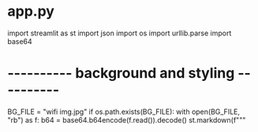 # app.py
import streamlit as st
import json
import os
import urllib.parse
import base64

# ---------- background and styling ----------
BG_FILE = "wifi img.jpg"
if os.path.exists(BG_FILE):
    with open(BG_FILE, "rb") as f:
        b64 = base64.b64encode(f.read()).decode()
    st.markdown(f"""
    <style>
    .stApp {{
        background-image: url("data:image/jpg;base64,{b64}");
        background-size: cover;
        background-position: center;
        background-attachment: fixed;
        z-index: 0;
        
    }}
    .stApp::before {{
        content: "";
        position: fixed;
        top:0; left:0; width:100%; height:100%;
        background: rgba(255,255,255,0.6);
        z-index: -1;
    }}
    .stMarkdown, .stText, .stHeader, .stSubheader, .stTitle, .stRadio label {{
        color: #111111 !important;
        text-shadow: 0px 0px 6px rgba(0,0,0,0.7);
    }}
    button {{
        background-color: #2563eb;
        color: white;
        border: none;
        padding: 6px 10px;
        border-radius: 6px;
        cursor: pointer;
    }}
    button:hover {{
        background-color: #1e40af;
    }}
    </style>
    """, unsafe_allow_html=True)
else:
    st.warning(f"Background '{BG_FILE}' not found. Place it next to app.py.")

def amazon_search_link(name: str) -> str:
    q = urllib.parse.quote_plus(name + " router")
    return f"https://www.amazon.in/s?k={q}"
def flipkart_search_link(name: str) -> str:
    q = urllib.parse.quote_plus(name + " router")
    return f"https://www.flipkart.com/search?q={q}"
def store_button(url: str, label: str):
    st.markdown(f'<a href="{url}" target="_blank"><button>{label}</button></a>', unsafe_allow_html=True)

# ---------- products (100 routers) ----------
products = [
    {"name":"TP-Link Archer AX11000",
     "description":"Tri-band Wi-Fi 6 gaming router.\nDelivers speeds up to 10.8 Gbps.\nOptimized for 4K streaming and online gaming.",
     "amazon": amazon_search_link("TP-Link Archer AX11000"),
     "flipkart": flipkart_search_link("TP-Link Archer AX11000")},
    {"name":"Netgear Nighthawk AX8 (RAX80)",
     "description":"8-stream Wi-Fi 6 router for ultra-low latency.\nGreat for gaming and VR.\nSupports MU-MIMO and QoS.",
     "amazon": amazon_search_link("Netgear Nighthawk RAX80 AX8"),
     "flipkart": flipkart_search_link("Netgear Nighthawk RAX80")},
    {"name":"Asus RT-AX88U",
     "description":"High-performance Wi-Fi 6 with 8 LAN ports.\nAiMesh support for whole-home coverage.\nExcellent for power users and streamers.",
     "amazon": amazon_search_link("Asus RT-AX88U"),
     "flipkart": flipkart_search_link("Asus RT-AX88U")},
    {"name":"D-Link DIR-825",
     "description":"Dual-band AC1200 router with parental controls.\nGuest Wi-Fi and good basic performance.\nAffordable for small homes.",
     "amazon": amazon_search_link("D-Link DIR-825"),
     "flipkart": flipkart_search_link("D-Link DIR-825")},
    {"name":"Linksys MR8300",
     "description":"Tri-band mesh-ready router.\nVelop-compatible for easy mesh expansion.\nGood for smart-home setups.",
     "amazon": amazon_search_link("Linksys MR8300"),
     "flipkart": flipkart_search_link("Linksys MR8300")},
    {"name":"Xiaomi Mi Router 4A",
     "description":"Budget dual-band router with 4 antennas.\nApp-managed setup and controls.\nGreat value for small apartments.",
     "amazon": amazon_search_link("Xiaomi Mi Router 4A"),
     "flipkart": flipkart_search_link("Xiaomi Mi Router 4A")},
    {"name":"TP-Link Archer AX6000",
     "description":"Wi-Fi 6 router with 8 Gigabit LAN ports.\nPowerful CPU for heavy throughput.\nExcellent for large households & streaming.",
     "amazon": amazon_search_link("TP-Link Archer AX6000"),
     "flipkart": flipkart_search_link("TP-Link Archer AX6000")},
    {"name":"Netgear Orbi RBK752",
     "description":"Wi-Fi 6 mesh system (2-pack) for large homes.\nSeamless roaming and strong backhaul.\nGreat for dense device environments.",
     "amazon": amazon_search_link("Netgear Orbi RBK752"),
     "flipkart": flipkart_search_link("Netgear Orbi RBK752")},
    {"name":"Asus ROG Rapture GT-AX11000",
     "description":"Tri-band gaming router with low-latency features.\nMultiple gaming-specific QoS and ports.\nHigh-end gaming performance.",
     "amazon": amazon_search_link("Asus ROG Rapture GT-AX11000"),
     "flipkart": flipkart_search_link("Asus ROG Rapture GT-AX11000")},
    {"name":"D-Link DIR-615",
     "description":"Affordable N300 router for basic internet use.\nEasy setup for non-technical users.\nSuitable for small homes or backups.",
     "amazon": amazon_search_link("D-Link DIR-615"),
     "flipkart": flipkart_search_link("D-Link DIR-615")},
    {"name":"Linksys EA7500",
     "description":"AC1900 dual-band router with MU-MIMO.\nGood for multiple HD streams and gaming.\nSimple management and reliable performance.",
     "amazon": amazon_search_link("Linksys EA7500"),
     "flipkart": flipkart_search_link("Linksys EA7500")},
    {"name":"Tenda AC10",
     "description":"Budget AC1200 router with 4 antennas.\nDecent wireless coverage for homes.\nSimple mobile app control.",
     "amazon": amazon_search_link("Tenda AC10"),
     "flipkart": flipkart_search_link("Tenda AC10")},
    {"name":"TP-Link Deco M9 Plus",
     "description":"Tri-band mesh Wi-Fi with integrated smart hub.\nWhole-home coverage and IoT integration.\nGood for smart-home ecosystems.",
     "amazon": amazon_search_link("TP-Link Deco M9 Plus"),
     "flipkart": flipkart_search_link("TP-Link Deco M9 Plus")},
    {"name":"Netgear Orbi RBK50",
     "description":"Popular dual-band Orbi mesh (2-pack).\nStrong coverage and easy setup.\nGood for larger homes with many clients.",
     "amazon": amazon_search_link("Netgear Orbi RBK50"),
     "flipkart": flipkart_search_link("Netgear Orbi RBK50")},
    {"name":"Asus RT-AC86U",
     "description":"AC2900 dual-band router tuned for gaming.\nAdaptive QoS and AiProtection.\nStrong mid-high tier performance.",
     "amazon": amazon_search_link("Asus RT-AC86U"),
     "flipkart": flipkart_search_link("Asus RT-AC86U")},
    {"name":"D-Link DIR-882",
     "description":"AC2600 router with MU-MIMO support.\nGood for HD streaming and gaming.\nStable and reliable in medium homes.",
     "amazon": amazon_search_link("D-Link DIR-882"),
     "flipkart": flipkart_search_link("D-Link DIR-882")},
    {"name":"Linksys EA9500",
     "description":"AC5400 tri-band router for many devices.\nHigh throughput and USB sharing.\nSuitable for power users and NAS setups.",
     "amazon": amazon_search_link("Linksys EA9500"),
     "flipkart": flipkart_search_link("Linksys EA9500")},
    {"name":"Tenda AC15",
     "description":"AC1900 dual-band router at budget price.\nGood streaming capability and range.\nEasy mobile management.",
     "amazon": amazon_search_link("Tenda AC15"),
     "flipkart": flipkart_search_link("Tenda AC15")},
    {"name":"TP-Link Deco X60",
     "description":"Wi-Fi 6 mesh kit for whole-home coverage.\nAX performance across nodes.\nSimple app control & parental controls.",
     "amazon": amazon_search_link("TP-Link Deco X60"),
     "flipkart": flipkart_search_link("TP-Link Deco X60")},
    {"name":"Netgear Nighthawk R7000",
     "description":"AC1900 classic Nighthawk router.\nGood firmware support and features.\nSolid performance for small-medium homes.",
     "amazon": amazon_search_link("Netgear Nighthawk R7000"),
     "flipkart": flipkart_search_link("Netgear Nighthawk R7000")},
    {"name":"Asus RT-AC68U",
     "description":"AC1900 router with AiProtection and USB 3.0.\nStrong overall performance for home users.\nSupports AiMesh for expansion.",
     "amazon": amazon_search_link("Asus RT-AC68U"),
     "flipkart": flipkart_search_link("Asus RT-AC68U")},
    {"name":"TP-Link Archer C7",
     "description":"AC1750 dual-band router offering balance of value and speed.\nGood for 4K streaming and gaming.\nWide compatibility and easy setup.",
     "amazon": amazon_search_link("TP-Link Archer C7"),
     "flipkart": flipkart_search_link("TP-Link Archer C7")},
    {"name":"Netgear Orbi RBK852",
     "description":"High-end Wi-Fi 6 mesh system for very large homes.\nExceptional throughput and range.\nGreat for many simultaneous devices.",
     "amazon": amazon_search_link("Netgear Orbi RBK852"),
     "flipkart": flipkart_search_link("Netgear Orbi RBK852")},
    {"name":"Linksys Velop MX4200",
     "description":"Tri-band Wi-Fi 6 mesh for multi-device homes.\nEasy setup and stable roaming.\nGood for smart home networks.",
     "amazon": amazon_search_link("Linksys Velop MX4200"),
     "flipkart": flipkart_search_link("Linksys Velop MX4200")},
    {"name":"TP-Link Archer AX73",
     "description":"AX5400 Wi-Fi 6 router with strong range.\nGood throughput for 1 Gbps plans.\nGreat mid-high tier everyday router.",
     "amazon": amazon_search_link("TP-Link Archer AX73"),
     "flipkart": flipkart_search_link("TP-Link Archer AX73")},
    {"name":"Asus RT-AX58U",
     "description":"AX3000 Wi-Fi 6 router with AiMesh support.\nStrong performance for streaming and gaming.\nCompact form factor.",
     "amazon": amazon_search_link("Asus RT-AX58U"),
     "flipkart": flipkart_search_link("Asus RT-AX58U")},
    {"name":"D-Link COVR-C1203",
     "description":"AC1200 mesh kit for whole-home coverage.\nEasy to expand and manage.\nGood value mesh solution.",
     "amazon": amazon_search_link("D-Link COVR-C1203"),
     "flipkart": flipkart_search_link("D-Link COVR-C1203")},
    {"name":"Netgear RAX50",
     "description":"AX5400 Wi-Fi 6 router with fast throughput.\nOptimized for streaming and many devices.\nGood performance/price balance.",
     "amazon": amazon_search_link("Netgear RAX50"),
     "flipkart": flipkart_search_link("Netgear RAX50")},
    {"name":"Linksys EA8100",
     "description":"AC2600 dual-band router for streaming.\nReliable performance with MU-MIMO.\nGood USB and LAN options.",
     "amazon": amazon_search_link("Linksys EA8100"),
     "flipkart": flipkart_search_link("Linksys EA8100")},
    {"name":"Tenda AC8",
     "description":"Compact AC1200 router with MU-MIMO.\nAffordable, easy to manage via app.\nGood for apartments and small homes.",
     "amazon": amazon_search_link("Tenda AC8"),
     "flipkart": flipkart_search_link("Tenda AC8")},
    {"name":"TP-Link Archer AX20",
     "description":"AX1800 Wi-Fi 6 dual-band router.\nGreat budget-friendly AX performance.\nEasy management through app.",
     "amazon": amazon_search_link("TP-Link Archer AX20"),
     "flipkart": flipkart_search_link("TP-Link Archer AX20")},
    {"name":"Xiaomi AX3600",
     "description":"AX3000/AX3600 style router with many antennas.\nGood performance for the price.\nSuited to fast fiber connections.",
     "amazon": amazon_search_link("Xiaomi AX3600 router"),
     "flipkart": flipkart_search_link("Xiaomi AX3600")},
    {"name":"Netgear Nighthawk XR500",
     "description":"Gaming router with low-latency Geo-Filter.\nCustomizable dashboard for gamers.\nOptimized routing for games.",
     "amazon": amazon_search_link("Netgear Nighthawk XR500"),
     "flipkart": flipkart_search_link("Netgear Nighthawk XR500")},
    {"name":"Asus RT-AX86U",
     "description":"AX5700 gaming router with 2.5G port.\nExcellent latency control and QoS.\nStrong all-around performer.",
     "amazon": amazon_search_link("Asus RT-AX86U"),
     "flipkart": flipkart_search_link("Asus RT-AX86U")},
    {"name":"D-Link R15 Eagle Pro AI",
     "description":"AI-optimized router with AX1500 specs.\nSimplified setup and optimization.\nGood for casual streaming/gaming.",
     "amazon": amazon_search_link("D-Link R15 Eagle Pro AI"),
     "flipkart": flipkart_search_link("D-Link R15 Eagle Pro AI")},
    {"name":"TP-Link Archer A7",
     "description":"AC1750 dual-band router with Alexa support.\nReliable and widely used model.\nGood balance of features & price.",
     "amazon": amazon_search_link("TP-Link Archer A7"),
     "flipkart": flipkart_search_link("TP-Link Archer A7")},
    {"name":"Linksys WRT3200ACM",
     "description":"Open-source friendly router with strong hardware.\nTri-stream and advanced features.\nFavored by tinkerers and prosumers.",
     "amazon": amazon_search_link("Linksys WRT3200ACM"),
     "flipkart": flipkart_search_link("Linksys WRT3200ACM")},
    {"name":"Tenda Nova MW6",
     "description":"AC1200 mesh pack for easy coverage.\nAffordable mesh solution for medium homes.\nSimple app and parental controls.",
     "amazon": amazon_search_link("Tenda Nova MW6"),
     "flipkart": flipkart_search_link("Tenda Nova MW6")},
    {"name":"TP-Link Archer C1200",
     "description":"AC1200 router with stable performance.\nGood for streaming and remote work.\nBudget-friendly choice.",
     "amazon": amazon_search_link("TP-Link Archer C1200"),
     "flipkart": flipkart_search_link("TP-Link Archer C1200")},
    {"name":"Netgear Orbi RBK963",
     "description":"High-end Orbi Wi-Fi 6 mesh (tri-band premium).\nMassive coverage and throughput.\nDesigned for heavy multi-user homes.",
     "amazon": amazon_search_link("Netgear Orbi RBK963"),
     "flipkart": flipkart_search_link("Netgear Orbi RBK963")},
    {"name":"Asus ZenWiFi XT8",
     "description":"AX6600 tri-band mesh system.\nExcellent coverage and features.\nGreat for large homes and many devices.",
     "amazon": amazon_search_link("Asus ZenWiFi XT8"),
     "flipkart": flipkart_search_link("Asus ZenWiFi XT8")},
    {"name":"D-Link EXO AX5400",
     "description":"AX5400 router with good coverage.\nAI features to optimize performance.\nGreat mid-high tier router.",
     "amazon": amazon_search_link("D-Link EXO AX5400"),
     "flipkart": flipkart_search_link("D-Link EXO AX5400")},
    {"name":"Linksys MX5300 (Velop)",
     "description":"Mesh kit with Wi-Fi 6 performance.\nEasy expansion and stable coverage.\nGood for busy smart homes.",
     "amazon": amazon_search_link("Linksys MX5300 Velop"),
     "flipkart": flipkart_search_link("Linksys MX5300 Velop")},
    {"name":"TP-Link Archer AX50",
     "description":"AX3000 dual-band with Intel chipset.\nStrong mid-range AX performance.\nGood for streaming and gaming.",
     "amazon": amazon_search_link("TP-Link Archer AX50"),
     "flipkart": flipkart_search_link("TP-Link Archer AX50")},
    {"name":"Asus ROG GT-AXE11000",
     "description":"Wi-Fi 6E gaming flagship with tri-band.\nOptimized for ultra-low latency.\nPacked with gaming features and ports.",
     "amazon": amazon_search_link("Asus ROG GT-AXE11000"),
     "flipkart": flipkart_search_link("Asus ROG GT-AXE11000")},
    {"name":"Netgear Nighthawk RAX200",
     "description":"Tri-band AX11000-class performance.\nExcellent for very high throughput needs.\nFeature-rich for advanced users.",
     "amazon": amazon_search_link("Netgear RAX200"),
     "flipkart": flipkart_search_link("Netgear RAX200")},
    {"name":"TP-Link Archer AX10",
     "description":"Entry-level AX1500 Wi-Fi 6 router.\nGreat for basic fiber plans.\nBudget-friendly modern features.",
     "amazon": amazon_search_link("TP-Link Archer AX10"),
     "flipkart": flipkart_search_link("TP-Link Archer AX10")},
    {"name":"Xiaomi Redmi AX5",
     "description":"Affordable AX1800 Wi-Fi 6 router.\nGood range and app controls.\nExcellent value for money.",
     "amazon": amazon_search_link("Redmi AX5 router"),
     "flipkart": flipkart_search_link("Redmi AX5")},
    {"name":"Mercusys MR70X",
     "description":"AX1800 budget Wi-Fi 6 router.\nSimple setup, decent range for small homes.\nGreat price-to-performance ratio.",
     "amazon": amazon_search_link("Mercusys MR70X"),
     "flipkart": flipkart_search_link("Mercusys MR70X")},
    {"name":"Cudy AC1200",
     "description":"Affordable AC1200 router with stable throughput.\nSuitable for small to medium homes.\nEasy management via web UI.",
     "amazon": amazon_search_link("Cudy AC1200 router"),
     "flipkart": flipkart_search_link("Cudy AC1200")},
    {"name":"TOTOLINK A3000RU",
     "description":"AC1200 gigabit router with reliable performance.\nGood for streaming and multiple clients.\nBudget-oriented hardware.",
     "amazon": amazon_search_link("TOTOLINK A3000RU"),
     "flipkart": flipkart_search_link("TOTOLINK A3000RU")},
    {"name":"Synology RT2600ac",
     "description":"AC2600 router with Synology Router OS.\nExcellent control, VPN, and NAS features.\nGreat for power users and small offices.",
     "amazon": amazon_search_link("Synology RT2600ac"),
     "flipkart": flipkart_search_link("Synology RT2600ac")},
    {"name":"Ubiquiti AmpliFi Alien",
     "description":"High-end mesh router with sleek design.\nPowerful performance and easy app setup.\nGreat for prosumers and smart homes.",
     "amazon": amazon_search_link("Ubiquiti AmpliFi Alien"),
     "flipkart": flipkart_search_link("Ubiquiti AmpliFi Alien")},
    {"name":"Google Nest Wifi Pro",
     "description":"Wi-Fi 6E mesh system with simple UX.\nIntegrated smart home features.\nEasy setup and management.",
     "amazon": amazon_search_link("Google Nest Wifi Pro"),
     "flipkart": flipkart_search_link("Google Nest Wifi Pro")},
    {"name":"Amazon eero Pro 6E",
     "description":"Wi-Fi 6E mesh with easy expandability.\nGood for smart-home integration.\nSimple cloud-managed experience.",
     "amazon": amazon_search_link("eero Pro 6E"),
     "flipkart": flipkart_search_link("eero Pro 6E")},
    {"name":"Reyee RG-AX1800",
     "description":"AX1800 affordable router with steady performance.\nGood entry-level AX option.\nReady for modern broadband.",
     "amazon": amazon_search_link("Reyee RG-AX1800"),
     "flipkart": flipkart_search_link("Reyee RG-AX1800")},
    {"name":"Redmi AX9000",
     "description":"High-end tri-band gaming router from Xiaomi.\nPowerful hardware for gaming & streaming.\nCompetitive pricing for features.",
     "amazon": amazon_search_link("Redmi AX9000"),
     "flipkart": flipkart_search_link("Redmi AX9000")},
    {"name":"TP-Link Archer AX73 Pro",
     "description":"Enhanced AX73 with improved throughput.\nGreat mid-high tier performance.\nGood for households with many devices.",
     "amazon": amazon_search_link("TP-Link Archer AX73 Pro"),
     "flipkart": flipkart_search_link("TP-Link Archer AX73 Pro")},
    {"name":"ASUS ZenWiFi Pro ET12",
     "description":"Top-tier Wi-Fi 6E mesh system.\nMassive coverage and future-proof tech.\nDesigned for power users and large homes.",
     "amazon": amazon_search_link("ASUS ZenWiFi Pro ET12"),
     "flipkart": flipkart_search_link("ASUS ZenWiFi Pro ET12")},
    {"name":"NETGEAR Orbi 960 (RBKE963)",
     "description":"Premium Wi-Fi 6E mesh solution.\nUltra-high throughput for many devices.\nIdeal for demanding home networks.",
     "amazon": amazon_search_link("NETGEAR Orbi 960 RBKE963"),
     "flipkart": flipkart_search_link("NETGEAR Orbi 960 RBKE963")},
    {"name":"TP-Link Deco BE85",
     "description":"Wi-Fi 7 mesh system for future-proofing.\nHigh speeds and low latency.\nGreat for large smart homes (Wi-Fi 7 ready).",
     "amazon": amazon_search_link("TP-Link Deco BE85"),
     "flipkart": flipkart_search_link("TP-Link Deco BE85")},
    {"name":"ASUS ROG Rapture GT-BE98",
     "description":"Wi-Fi 7 gaming flagship with ultra low latency.\nPacked with gaming optimizations and ports.\nTop-tier performance for competitive gamers.",
     "amazon": amazon_search_link("ASUS ROG GT-BE98"),
     "flipkart": flipkart_search_link("ASUS ROG GT-BE98")},
    {"name":"TP-Link Archer C64",
     "description":"AC1200 dual-band with stable home performance.\nEasy setup and decent range.\nBudget friendly for routine use.",
     "amazon": amazon_search_link("TP-Link Archer C64"),
     "flipkart": flipkart_search_link("TP-Link Archer C64")},
    {"name":"Mercusys Halo S12",
     "description":"AC2100 mesh kit for affordable coverage.\nSimple app-based control.\nGood for typical family homes.",
     "amazon": amazon_search_link("Mercusys Halo S12"),
     "flipkart": flipkart_search_link("Mercusys Halo S12")},
    {"name":"D-Link DIR-3060",
     "description":"Tri-band router with MU-MIMO and smart features.\nGood for streaming and multi-device homes.\nAdvanced QoS and security options.",
     "amazon": amazon_search_link("D-Link DIR-3060"),
     "flipkart": flipkart_search_link("D-Link DIR-3060")},
    {"name":"ASUS RT-AX92U",
     "description":"Tri-band mesh-ready AX router.\nGreat for AiMesh whole-home setups.\nBalanced performance and features.",
     "amazon": amazon_search_link("ASUS RT-AX92U"),
     "flipkart": flipkart_search_link("ASUS RT-AX92U")},
    {"name":"Netgear Nighthawk RAXE300",
     "description":"Wi-Fi 6E compact router with solid performance.\nGood for home offices and gaming.\nFuture friendly with 6GHz support.",
     "amazon": amazon_search_link("Netgear RAXE300"),
     "flipkart": flipkart_search_link("Netgear RAXE300")},
    {"name":"Linksys Hydra Pro 6",
     "description":"AX5400 Wi-Fi 6 router with mesh capabilities.\nGood multi-device handling and range.\nDesigned for modern smart homes.",
     "amazon": amazon_search_link("Linksys Hydra Pro 6"),
     "flipkart": flipkart_search_link("Linksys Hydra Pro 6")},
    {"name":"TP-Link Archer AX21",
     "description":"AX1800 entry-level Wi-Fi 6 router.\nGreat price-to-performance for new AX users.\nStable and easy to manage.",
     "amazon": amazon_search_link("TP-Link Archer AX21"),
     "flipkart": flipkart_search_link("TP-Link Archer AX21")},
    {"name":"ASUS TUF-AX5400",
     "description":"Gaming-tuned AX5400 router with durable design.\nGood value for gamers and streamers.\nRobust QoS and security features.",
     "amazon": amazon_search_link("ASUS TUF-AX5400"),
     "flipkart": flipkart_search_link("ASUS TUF-AX5400")},
    {"name":"Netgear Nighthawk RAXE500",
     "description":"High-end Wi-Fi 6E router for extreme throughput.\nExcellent for many high-demand clients.\n6GHz band for future use.",
     "amazon": amazon_search_link("Netgear RAXE500"),
     "flipkart": flipkart_search_link("Netgear RAXE500")},
    {"name":"TP-Link Archer C20",
     "description":"Basic AC750/AC1200 model for simple needs.\nCompact and inexpensive.\nGood for small apartments.",
     "amazon": amazon_search_link("TP-Link Archer C20"),
     "flipkart": flipkart_search_link("TP-Link Archer C20")},
    {"name":"D-Link DIR-867",
     "description":"AC1750 with solid mid-range performance.\nGood value for streaming and gaming.\nEasy setup and stable firmware.",
     "amazon": amazon_search_link("D-Link DIR-867"),
     "flipkart": flipkart_search_link("D-Link DIR-867")},
    {"name":"Xiaomi Mesh System AX3000",
     "description":"AX3000 mesh kit for consistent coverage.\nGood price/perf for modern homes.\nApp-controlled and easy to deploy.",
     "amazon": amazon_search_link("Xiaomi Mesh System AX3000"),
     "flipkart": flipkart_search_link("Xiaomi Mesh System AX3000")},
    {"name":"Linksys EA6400",
     "description":"Value AC router with simple controls.\nDecent throughput for small homes.\nGood legacy device compatibility.",
     "amazon": amazon_search_link("Linksys EA6400"),
     "flipkart": flipkart_search_link("Linksys EA6400")},
    {"name":"TP-Link Archer AX73 (alt)",
     "description":"AX5400 strong-range router with stable throughput.\nGreat for households with multiple devices.\nFeature-rich and user-friendly app.",
     "amazon": amazon_search_link("TP-Link Archer AX73"),
     "flipkart": flipkart_search_link("TP-Link Archer AX73")},
    {"name":"Netgear Orbi RBK23",
     "description":"Dual-band mesh kit for medium homes.\nSimple UI and easy expansion.\nReliable coverage across living spaces.",
     "amazon": amazon_search_link("Netgear Orbi RBK23"),
     "flipkart": flipkart_search_link("Netgear Orbi RBK23")},
    {"name":"ASUS Lyra Trio",
     "description":"AC1750 mesh kit focused on stable coverage.\nPlug-and-play with decent speeds.\nGood for non-technical users.",
     "amazon": amazon_search_link("ASUS Lyra Trio"),
     "flipkart": flipkart_search_link("ASUS Lyra Trio")},
    {"name":"D-Link DIR-601",
     "description":"Legacy N300 router for basic tasks.\nVery low-cost and compact.\nGood for simple home internet use.",
     "amazon": amazon_search_link("D-Link DIR-601"),
     "flipkart": flipkart_search_link("D-Link DIR-601")},
    {"name":"TP-Link Archer C9",
     "description":"AC1900 router with USB sharing.\nGood balance of range and speed.\nSolid mid-range performer.",
     "amazon": amazon_search_link("TP-Link Archer C9"),
     "flipkart": flipkart_search_link("TP-Link Archer C9")},
    {"name":"Netgear Nighthawk RAX43",
     "description":"AX & modern mid-tier performance for home use.\nGood for streaming and remote work.\nCompact and featureful.",
     "amazon": amazon_search_link("Netgear Nighthawk RAX43"),
     "flipkart": flipkart_search_link("Netgear Nighthawk RAX43")},
    {"name":"Linksys EA7300",
     "description":"AC1750 router offering smooth streaming.\nMU-MIMO support and stable throughput.\nGood value for multi-device households.",
     "amazon": amazon_search_link("Linksys EA7300"),
     "flipkart": flipkart_search_link("Linksys EA7300")},
    {"name":"Tenda AC5",
     "description":"Budget AC1200 router with decent range.\nSimple to install and manage.\nExcellent price-per-performance.",
     "amazon": amazon_search_link("Tenda AC5"),
     "flipkart": flipkart_search_link("Tenda AC5")},
    {"name":"TP-Link Archer AX90",
     "description":"Tri-band AX6600 router with high throughput.\nGreat for mixed heavy usage scenarios.\nPowerful CPU and many features.",
     "amazon": amazon_search_link("TP-Link Archer AX90"),
     "flipkart": flipkart_search_link("TP-Link Archer AX90")},
    {"name":"ASUS RT-AXE7800",
     "description":"Wi-Fi 6E capable router with wide compatibility.\nExtra 6GHz band for future devices.\nHigh throughput for demanding households.",
     "amazon": amazon_search_link("ASUS RT-AXE7800"),
     "flipkart": flipkart_search_link("ASUS RT-AXE7800")},
    {"name":"NETGEAR Orbi RBK852 (alt)",
     "description":"Premium mesh for large houses and many devices.\nExcellent throughput and easy app control.\nHighly rated for reliability.",
     "amazon": amazon_search_link("Netgear Orbi RBK852"),
     "flipkart": flipkart_search_link("Netgear Orbi RBK852")},
    {"name":"TP-Link Archer AX73 Dual",
     "description":"Variant of AX73 with solid specs.\nGood family-friendly performance.\nStrong software and parental controls.",
     "amazon": amazon_search_link("TP-Link Archer AX73 Dual"),
     "flipkart": flipkart_search_link("TP-Link Archer AX73 Dual")},
    {"name":"Xiaomi Router AX9000 (gaming)",
     "description":"High-performance tri-band gaming router.\nMultiple wired ports and QoS.\nGreat for competitive gaming households.",
     "amazon": amazon_search_link("Xiaomi AX9000 router"),
     "flipkart": flipkart_search_link("Xiaomi AX9000")},
    {"name":"Linksys Velop AC1300",
     "description":"Affordable mesh kit for basic whole-home coverage.\nSimple setup and app control.\nGood for small-to-medium homes.",
     "amazon": amazon_search_link("Linksys Velop AC1300"),
     "flipkart": flipkart_search_link("Linksys Velop AC1300")},
    {"name":"D-Link EXO AC3000",
     "description":"Tri-band AC3000 with smart features.\nGood for streaming and multiple clients.\nBalanced performance and options.",
     "amazon": amazon_search_link("D-Link EXO AC3000"),
     "flipkart": flipkart_search_link("D-Link EXO AC3000")},
    {"name":"TP-Link Archer AXE75 (Wi-Fi 6E)",
     "description":"Wi-Fi 6E router with 6GHz support.\nGreat for future devices and low-latency apps.\nHigh performance for streaming & gaming.",
     "amazon": amazon_search_link("TP-Link Archer AXE75"),
     "flipkart": flipkart_search_link("TP-Link Archer AXE75")},
    {"name":"ASUS RT-AC3200",
     "description":"Tri-band AC3200 router for multi-device homes.\nGood for streaming and medium gaming.\nSturdy build and solid features.",
     "amazon": amazon_search_link("ASUS RT-AC3200"),
     "flipkart": flipkart_search_link("ASUS RT-AC3200")},
    {"name":"Netgear Nighthawk Pro Gaming XR700",
     "description":"High-end gaming router with specialized features.\nAdvanced controls for latency and routing.\nBuilt for competitive setups.",
     "amazon": amazon_search_link("Netgear Nighthawk Pro Gaming XR700"),
     "flipkart": flipkart_search_link("Netgear Nighthawk Pro Gaming XR700")},
    {"name":"TP-Link Deco M4",
     "description":"Affordable mesh system for home coverage.\nEasy to deploy and manage via app.\nGreat value for multi-room coverage.",
     "amazon": amazon_search_link("TP-Link Deco M4"),
     "flipkart": flipkart_search_link("TP-Link Deco M4")},
    {"name":"Synology RT6600ax",
     "description":"High-end router with advanced NAS-like features.\nExcellent for SMB and power users.\nStrong security and VPN options.",
     "amazon": amazon_search_link("Synology RT6600ax"),
     "flipkart": flipkart_search_link("Synology RT6600ax")},
    {"name":"Ubiquiti UniFi Dream Router",
     "description":"All-in-one UniFi router and controller.\nGreat for prosumers and small offices.\nPowerful networking features and VPN.",
     "amazon": amazon_search_link("Ubiquiti UniFi Dream Router"),
     "flipkart": flipkart_search_link("Ubiquiti UniFi Dream Router")},
    {"name":"TP-Link Archer AX12",
     "description":"AX1500/AX1800 level entry AX device.\nGood price-to-performance for small homes.\nEasy to manage with the Tether app.",
     "amazon": amazon_search_link("TP-Link Archer AX12"),
     "flipkart": flipkart_search_link("TP-Link Archer AX12")},
    {"name":"NETGEAR Orbi RBK50S",
     "description":"Updated Orbi design with easier management.\nStable mesh coverage across household.\nGood for many connected devices.",
     "amazon": amazon_search_link("NETGEAR Orbi RBK50S"),
     "flipkart": flipkart_search_link("NETGEAR Orbi RBK50S")},
    {"name":"ASUS ZenWiFi XD4",
     "description":"AX1800 mesh kit for easy whole-home coverage.\nGood balance of speed and price.\nFriendly app and parental controls.",
     "amazon": amazon_search_link("ASUS ZenWiFi XD4"),
     "flipkart": flipkart_search_link("ASUS ZenWiFi XD4")},
    {"name":"Redmi Router AC2100",
     "description":"Affordable AC2100 for everyday streaming.\nDecent feature set and app support.\nGreat value for price-conscious buyers.",
     "amazon": amazon_search_link("Redmi Router AC2100"),
     "flipkart": flipkart_search_link("Redmi Router AC2100")},
    {"name":"Mercusys MR50G",
     "description":"Affordable AX3000-class router for budget buyers.\nStrong basic AX performance.\nEasy setup with mobile app.",
     "amazon": amazon_search_link("Mercusys MR50G"),
     "flipkart": flipkart_search_link("Mercusys MR50G")},
    {"name":"NETGEAR Orbi RBK13",
     "description":"Compact mesh kit for small homes.\nSimple and affordable mesh solution.\nGood consumer-focused UX.",
     "amazon": amazon_search_link("NETGEAR Orbi RBK13"),
     "flipkart": flipkart_search_link("NETGEAR Orbi RBK13")},
    {"name":"TP-Link Archer AX90 Pro",
     "description":"Updated AX90 variant with improved CPU.\nHigh throughput for heavy households.\nGreat mix of features and performance.",
     "amazon": amazon_search_link("TP-Link Archer AX90 Pro"),
     "flipkart": flipkart_search_link("TP-Link Archer AX90 Pro")},
    {"name":"ASUS ROG Rapture GT-AC2900",
     "description":"AC2900 gaming router with robust QoS.\nDesigned for competitive gamers.\nGood features for streaming & voice chat.",
     "amazon": amazon_search_link("ASUS ROG Rapture GT-AC2900"),
     "flipkart": flipkart_search_link("ASUS ROG Rapture GT-AC2900")},
    {"name":"D-Link EXO DIR-3060",
     "description":"Tri-band EXO router with AI features.\nGood for heavy media streaming.\nBalanced features and administration.",
     "amazon": amazon_search_link("D-Link EXO DIR-3060"),
     "flipkart": flipkart_search_link("D-Link EXO DIR-3060")},
    {"name":"TP-Link Archer AXE75 (6E)",
     "description":"Wi-Fi 6E capable router with 6GHz band.\nFuture-proof with strong throughput.\nGreat for gaming and low-latency apps.",
     "amazon": amazon_search_link("TP-Link Archer AXE75"),
     "flipkart": flipkart_search_link("TP-Link Archer AXE75")},
    {"name":"Netgear N300 (WNR2020)",
     "description":"Very basic N300 router for simple tasks.\nUltra-budget, compact and easy to setup.\nWorks well as a secondary AP.",
     "amazon": amazon_search_link("Netgear WNR2020 N300"),
     "flipkart": flipkart_search_link("Netgear WNR2020")},
    {"name":"Linksys EA8300",
     "description":"AC2200 tri-band capable router.\nGood mid-tier performance and features.\nSimple admin and stable firmware.",
     "amazon": amazon_search_link("Linksys EA8300"),
     "flipkart": flipkart_search_link("Linksys EA8300")},
    {"name":"Tenda AC23",
     "description":"AC2100 budget performer with multiple antennas.\nDesigned for home streaming and gaming.\nGood wireless coverage.",
     "amazon": amazon_search_link("Tenda AC23"),
     "flipkart": flipkart_search_link("Tenda AC23")},
    {"name":"ASUS RT-AX3000",
     "description":"AX3000 dual-band with strong fundamentals.\nGreat for modern households and streaming.\nGood software feature set.",
     "amazon": amazon_search_link("ASUS RT-AX3000"),
     "flipkart": flipkart_search_link("ASUS RT-AX3000")},
    {"name":"TP-Link Deco S4",
     "description":"Affordable AC1200 mesh kit for whole-home coverage.\nSimple setup and maintenance.\nGood value-based mesh option.",
     "amazon": amazon_search_link("TP-Link Deco S4"),
     "flipkart": flipkart_search_link("TP-Link Deco S4")},
    {"name":"Netgear Nighthawk RAX43",
     "description":"Compact AX router with solid mid-range performance.\nDesigned for streaming & home offices.\nBalanced features and sizing.",
     "amazon": amazon_search_link("Netgear RAX43"),
     "flipkart": flipkart_search_link("Netgear RAX43")},
    {"name":"Linksys Velop MX10600",
     "description":"High-end Velop mesh with Wi-Fi 6E support.\nExcellent coverage and device handling.\nPremium hardware and UX.",
     "amazon": amazon_search_link("Linksys Velop MX10600"),
     "flipkart": flipkart_search_link("Linksys Velop MX10600")},
    {"name":"TP-Link Archer C5",
     "description":"AC1200 small home router with decent range.\nGood price-performance for basic needs.\nSimple and reliable.",
     "amazon": amazon_search_link("TP-Link Archer C5"),
     "flipkart": flipkart_search_link("TP-Link Archer C5")},
    {"name":"D-Link M32 (mesh)",
     "description":"AX3200 mesh kit for whole-home coverage.\nFast and stable for modern broadband.\nGood value among AX mesh kits.",
     "amazon": amazon_search_link("D-Link M32"),
     "flipkart": flipkart_search_link("D-Link M32")},
    {"name":"ASUS Blue Cave",
     "description":"Stylish AC2600 router with strong features.\nUnique design with decent throughput.\nGreat for design-conscious homes.",
     "amazon": amazon_search_link("ASUS Blue Cave"),
     "flipkart": flipkart_search_link("ASUS Blue Cave")},
    {"name":"TP-Link Archer C2",
     "description":"Entry-level AC750 router for basic needs.\nCompact and affordable.\nWorks well for small apartments.",
     "amazon": amazon_search_link("TP-Link Archer C2"),
     "flipkart": flipkart_search_link("TP-Link Archer C2")},
    {"name":"Netgear Nighthawk RAXE500 (alt)",
     "description":"Premium Wi-Fi 6E capable router for highest performance.\nStrong multiband throughput and features.\nIdeal for advanced home networks.",
     "amazon": amazon_search_link("Netgear RAXE500"),
     "flipkart": flipkart_search_link("Netgear RAXE500")},
    {"name":"Linksys EA6350",
     "description":"AC1200 dual-band router with reliable performance.\nGood for streaming and home offices.\nEasy setup and secure firmware.",
     "amazon": amazon_search_link("Linksys EA6350"),
     "flipkart": flipkart_search_link("Linksys EA6350")},
    {"name":"TP-Link Archer AX90 Mini",
     "description":"Compact tri-band AX router variant.\nGood for space-constrained setups.\nBalanced performance for many devices.",
     "amazon": amazon_search_link("TP-Link Archer AX90"),
     "flipkart": flipkart_search_link("TP-Link Archer AX90")},
    {"name":"ASUS RT-AX56U",
     "description":"AX1800 entry-level AX router.\nGood value and stable firmware.\nPerfect for upgrading to Wi-Fi 6.",
     "amazon": amazon_search_link("ASUS RT-AX56U"),
     "flipkart": flipkart_search_link("ASUS RT-AX56U")},
    {"name":"TP-Link Archer AXE200 (Wi-Fi 7)",
     "description":"Early Wi-Fi 7 compatible model.\nPrepared for future device ecosystems.\nHigh theoretical bandwidth.",
     "amazon": amazon_search_link("TP-Link Archer AXE200"),
     "flipkart": flipkart_search_link("TP-Link Archer AXE200")},
    {"name":"Netgear Nighthawk R7000P",
     "description":"Enhanced R7000 variant with better throughput.\nGood for medium-large homes.\nStable firmware and feature set.",
     "amazon": amazon_search_link("Netgear R7000P"),
     "flipkart": flipkart_search_link("Netgear R7000P")},
    {"name":"Linksys MR7350",
     "description":"AX1800 mesh-capable router with easy setup.\nCompact design, decent range.\nGreat for single-floor apartments.",
     "amazon": amazon_search_link("Linksys MR7350"),
     "flipkart": flipkart_search_link("Linksys MR7350")},
    {"name":"TP-Link Archer C80",
     "description":"AC1900 router with strong 5GHz performance.\nGood streaming and gaming on mid-range budgets.\nSolid hardware for the price.",
     "amazon": amazon_search_link("TP-Link Archer C80"),
     "flipkart": flipkart_search_link("TP-Link Archer C80")},
    {"name":"ASUS RT-AC5300",
     "description":"Tri-band AC5300 for heavy multi-device homes.\nRich feature set and USB sharing.\nGood for advanced setups.",
     "amazon": amazon_search_link("ASUS RT-AC5300"),
     "flipkart": flipkart_search_link("ASUS RT-AC5300")},
    {"name":"TP-Link TL-WR841N",
     "description":"Classic N300 model for legacy devices.\nUltra-affordable and compact.\nGood for simple Wi-Fi hotspots.",
     "amazon": amazon_search_link("TP-Link TL-WR841N"),
     "flipkart": flipkart_search_link("TP-Link TL-WR841N")},
    {"name":"Netgear Nighthawk XR1000",
     "description":"Gaming-focused AX router with DumaOS.\nOptimized for low-latency and routing.\nGood for competitive gamers.",
     "amazon": amazon_search_link("Netgear Nighthawk XR1000"),
     "flipkart": flipkart_search_link("Netgear Nighthawk XR1000")},
    {"name":"Linksys EA5400",
     "description":"AC1200 dual-band router with stable performance.\nGood for small family usage.\nSimple dashboard and sharing.",
     "amazon": amazon_search_link("Linksys EA5400"),
     "flipkart": flipkart_search_link("Linksys EA5400")},
    {"name":"Tenda AC1200 (Basic)",
     "description":"Generic AC1200 router for budget buyers.\nReliable performance for everyday use.\nEasy to setup with app.",
     "amazon": amazon_search_link("Tenda AC1200 router"),
     "flipkart": flipkart_search_link("Tenda AC1200")},
    {"name":"ASUS RT-AX92U",
     "description":"Tri-band AX mesh capable router.\nGood AiMesh integration and range.\nBalanced for medium-large homes.",
     "amazon": amazon_search_link("ASUS RT-AX92U"),
     "flipkart": flipkart_search_link("ASUS RT-AX92U")},
    {"name":"TP-Link Archer A9",
     "description":"AC1900 router with smart features.\nGood throughput for streaming and gaming.\nUser-friendly app and setup.",
     "amazon": amazon_search_link("TP-Link Archer A9"),
     "flipkart": flipkart_search_link("TP-Link Archer A9")},
]

# ---------- persistent storage ----------
USER_FILE = "users.json"
if os.path.exists(USER_FILE):
    try:
        with open(USER_FILE, "r") as f:
            st.session_state.setdefault("users_db", json.load(f))
    except Exception:
        st.session_state.setdefault("users_db", {})
else:
    st.session_state.setdefault("users_db", {})
st.session_state.setdefault("user", None)

# ---------- auth UI ----------
def signup_page():
    st.title("Create an Account")
    username = st.text_input("Choose a Username", key="su_user")
    password = st.text_input("Choose a Password", type="password", key="su_pass")
    if st.button("Sign Up"):
        if username in st.session_state["users_db"]:
            st.error("Username exists")
        else:
            st.session_state["users_db"][username] = {"password": password, "favorites": []}
            with open(USER_FILE, "w") as f:
                json.dump(st.session_state["users_db"], f, indent=2)
            st.session_state["user"] = username
            st.success("Account created and logged in")
            st.rerun()

def login_page():
    st.title("Login")
    username = st.text_input("Username", key="li_user")
    password = st.text_input("Password", type="password", key="li_pass")
    if st.button("Login"):
        if username in st.session_state["users_db"] and st.session_state["users_db"][username]["password"] == password:
            st.session_state["user"] = username
            st.success("Login successful")
            st.rerun()
        else:
            st.error("Invalid credentials")

# ---------- favorites and product listing ----------
def favorites_page():
    st.title("Favorites")
    user = st.session_state["user"]
    if not user:
        st.info("Login to see favorites")
        return
    favs = st.session_state["users_db"][user].get("favorites", [])
    if not favs:
        st.info("No favorites yet")
        return
    for idx, p in enumerate(favs):
        st.subheader(p["name"])
        st.markdown("  \n".join([f"• {line}" for line in p["description"].split("\n")]))
        c1, c2, c3 = st.columns(3)
        with c1:
            store_button(p.get("amazon", amazon_search_link(p["name"])), "Buy on Amazon")
        with c2:
            store_button(p.get("flipkart", flipkart_search_link(p["name"])), "Buy on Flipkart")
        with c3:
            if st.button("Remove", key=f"rm_{idx}"):
                st.session_state["users_db"][user]["favorites"].pop(idx)
                with open(USER_FILE, "w") as f:
                    json.dump(st.session_state["users_db"], f, indent=2)
                st.success("Removed")
                st.rerun()

def product_listing():
    st.title("Available Wi-Fi Routers")
    user = st.session_state["user"]
    q = st.text_input("Search routers by name (optional)")
    filtered = products
    if q:
        ql = q.lower()
        filtered = [p for p in products if ql in p["name"].lower() or ql in p["description"].lower()]
    for i in range(0, len(filtered), 2):
        cols = st.columns(2)
        for j, col in enumerate(cols):
            if i+j < len(filtered):
                p = filtered[i+j]
                with col:
                    st.subheader(p["name"])
                    st.markdown("  \n".join([f"• {line}" for line in p["description"].split("\n")]))
                    b1, b2, b3 = st.columns([1,1,1])
                    with b1:
                        store_button(p.get("amazon", amazon_search_link(p["name"])), "Buy on Amazon")
                    with b2:
                        store_button(p.get("flipkart", flipkart_search_link(p["name"])), "Buy on Flipkart")
                    with b3:
                        if st.button("❤ Save to Favorites", key=f"fav_{i+j}"):
                            if p not in st.session_state["users_db"][user]["favorites"]:
                                st.session_state["users_db"][user]["favorites"].append(p)
                                with open(USER_FILE, "w") as f:
                                    json.dump(st.session_state["users_db"], f)
                                st.success(f"Added {p['name']} to favorites!")

# ---------- main ----------
def main():
    st.sidebar.title("Navigation")
    if not st.session_state["user"]:
        page = st.sidebar.radio("Go to", ["Login", "Sign Up"])
        if page == "Login":
            login_page()
        else:
            signup_page()
    else:
        choice = st.sidebar.radio("Go to", ["Products", "Favorites", "Logout"])
        if choice == "Products":
            product_listing()
        elif choice == "Favorites":
            favorites_page()
        else:
            st.session_state["user"] = None
            st.success("Logged out")
            st.rerun()

if __name__ == "__main__":
    main()
